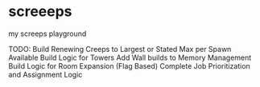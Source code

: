 # screeeps
my screeps playground

TODO:
	Build Renewing Creeps to Largest or Stated Max per Spawn Available
	Build Logic for Towers
	Add Wall builds to Memory Management
	Build Logic for Room Expansion (Flag Based)
	Complete Job Prioritization and Assignment Logic
